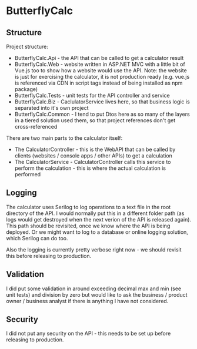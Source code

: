# ButterflyCalc
## Structure
Project structure:
* ButterflyCalc.Api - the API that can be called to get a calculator result
* ButterflyCalc.Web - website written in ASP.NET MVC with a little bit of Vue.js too to show how a website would use the API. Note: the website is just for exercising the calculator, it is not production ready (e.g. vue.js is referenced via CDN in script tags instead of being installed as npm package)
* ButterflyCalc.Tests - unit tests for the API controller and service
* ButterflyCalc.Biz - CaclulatorService lives here, so that business logic is separated into it's own project
* ButterflyCalc.Common - I tend to put Dtos here as so many of the layers in a tiered solution used them, so that project references don't get cross-referenced

There are two main parts to the calculator itself:
* The CalculatorController - this is the WebAPI that can be called by clients (websites / console apps / other APIs) to get a calculation
* The CalculatorService - CalculatorController calls this service to perform the calculation - this is where the actual calculation is performed

## Logging
The calculator uses Serilog to log operations to a text file in the root directory of the API. I would normally put this in a different folder path (as logs would get destroyed when the next verion of the API is released again). This path should be revisited, once we know where the API is being deployed. Or we might want to log to a database or online logging solution, which Serilog can do too.

Also the logging is currently pretty verbose right now - we should revisit this before releasing to production.

## Validation
I did put some validation in around exceeding decimal max and min (see unit tests) and division by zero but would like to ask the business / product owner / business analyst if there is anything I have not considered.

## Security
I did not put any security on the API - this needs to be set up before releasing to production. 
